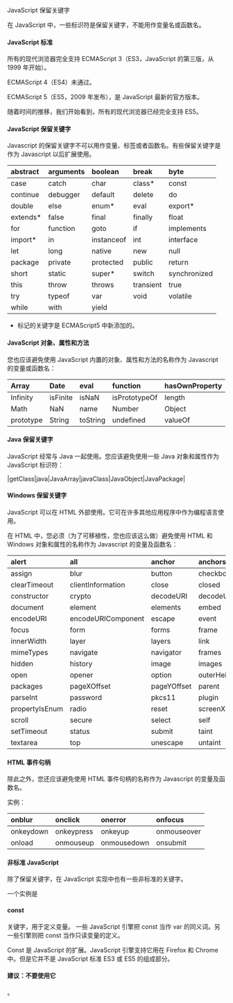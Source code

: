 JavaScript 保留关键字
 
在 JavaScript 中，一些标识符是保留关键字，不能用作变量名或函数名。

 

#### JavaScript 标准

 所有的现代浏览器完全支持 ECMAScript 3（ES3，JavaScript 的第三版，从 1999 年开始）。

 ECMAScript 4（ES4）未通过。

 ECMAScript 5（ES5，2009 年发布），是 JavaScript 最新的官方版本。

 随着时间的推移，我们开始看到，所有的现代浏览器已经完全支持 ES5。

 

#### JavaScript 保留关键字

 Javascript 的保留关键字不可以用作变量、标签或者函数名。有些保留关键字是作为 Javascript 以后扩展使用。

 

|abstract|arguments|boolean|break|byte|
|:--|:--|:--|:--|:--|
|case|catch|char|class*|const|
|continue|debugger|default|delete|do|
|double|else|enum*|eval|export*|
|extends*|false|final|finally|float|
|for|function|goto|if|implements|
|import*|in|instanceof|int|interface|
|let|long|native|new|null|
|package|private|protected|public|return|
|short|static|super*|switch|synchronized|
|this|throw|throws|transient|true|
|try|typeof|var|void|volatile|
|while|with|yield|||

* 标记的关键字是 ECMAScript5 中新添加的。

 

#### JavaScript 对象、属性和方法

 您也应该避免使用 JavaScript 内置的对象、属性和方法的名称作为 Javascript 的变量或函数名：

 

|Array|Date|eval|function|hasOwnProperty|
|:--|:--|:--|:--|:--|
|Infinity|isFinite|isNaN|isPrototypeOf|length|
|Math|NaN|name|Number|Object|
|prototype|String|toString|undefined|valueOf|





#### Java 保留关键字

 JavaScript 经常与 Java 一起使用。您应该避免使用一些 Java 对象和属性作为 JavaScript 标识符：

 

|getClass|java|JavaArray|javaClass|JavaObject|JavaPackage|





#### Windows 保留关键字

 JavaScript 可以在 HTML 外部使用。它可在许多其他应用程序中作为编程语言使用。

 在 HTML 中，您必须（为了可移植性，您也应该这么做）避免使用 HTML 和 Windows 对象和属性的名称作为 Javascript 的变量及函数名：

 

|alert|all|anchor|anchors|area|
|:--|:--|:--|:--|:--|
|assign|blur|button|checkbox|clearInterval|
|clearTimeout|clientInformation|close|closed|confirm|
|constructor|crypto|decodeURI|decodeURIComponent|defaultStatus|
|document|element|elements|embed|embeds|
|encodeURI|encodeURIComponent|escape|event|fileUpload|
|focus|form|forms|frame|innerHeight|
|innerWidth|layer|layers|link|location|
|mimeTypes|navigate|navigator|frames|frameRate|
|hidden|history|image|images|offscreenBuffering|
|open|opener|option|outerHeight|outerWidth|
|packages|pageXOffset|pageYOffset|parent|parseFloat|
|parseInt|password|pkcs11|plugin|prompt|
|propertyIsEnum|radio|reset|screenX|screenY|
|scroll|secure|select|self|setInterval|
|setTimeout|status|submit|taint|text|
|textarea|top|unescape|untaint|window|





#### HTML 事件句柄

 除此之外，您还应该避免使用 HTML 事件句柄的名称作为 Javascript 的变量及函数名。

 实例：

 

|onblur|onclick|onerror|onfocus|
|:--|:--|:--|:--|
|onkeydown|onkeypress|onkeyup|onmouseover|
|onload|onmouseup|onmousedown|onsubmit|





#### 非标准 JavaScript

 除了保留关键字，在 JavaScript 实现中也有一些非标准的关键字。

 一个实例是 

#### const

 关键字，用于定义变量。 一些 JavaScript 引擎把 const 当作 var 的同义词。另一些引擎则把 const 当作只读变量的定义。

 Const 是 JavaScript 的扩展。JavaScript 引擎支持它用在 Firefox 和 Chrome 中。但是它并不是 JavaScript 标准 ES3 或 ES5 的组成部分。

#### 建议：不要使用它

。

 

